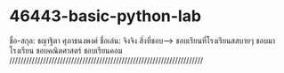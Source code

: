 # 46443-basic-python-lab
ชื่อ-สกุล: ชญาฐิตา ศุภาธนงพงศ์ ชื่อเล่น: จิงจิง
สิ่งที่ชอบ--> ชอบเรียนที่โรงเรียนสสบายๆ ชอบมาโรงเรียน ชอบคณิตศาสตร์ ชอบเรียนคอม
/////////////////////////////////////////////////////////////////////